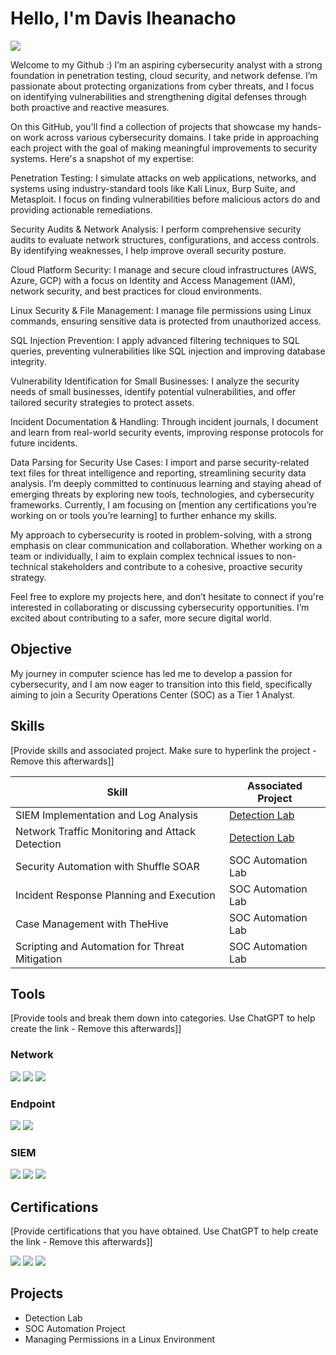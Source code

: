 
# Hello, I'm Davis Iheanacho
<a href="(https://www.linkedin.com/in/davis-iheanacho-32b6b8142/)"><img src="https://img.shields.io/badge/-LinkedIn-0072b1?&style=for-the-badge&logo=linkedin&logoColor=white" /></a>

Welcome to my Github :) I’m an aspiring cybersecurity analyst with a strong foundation in penetration testing, cloud security, and network defense. I’m passionate about protecting organizations from cyber threats, and I focus on identifying vulnerabilities and strengthening digital defenses through both proactive and reactive measures.

On this GitHub, you'll find a collection of projects that showcase my hands-on work across various cybersecurity domains. I take pride in approaching each project with the goal of making meaningful improvements to security systems. Here's a snapshot of my expertise:

Penetration Testing: 
I simulate attacks on web applications, networks, and systems using industry-standard tools like Kali Linux, Burp Suite, and Metasploit. I focus on finding vulnerabilities before malicious actors do and providing actionable remediations.

Security Audits & Network Analysis: I perform comprehensive security audits to evaluate network structures, configurations, and access controls. By identifying weaknesses, I help improve overall security posture.

Cloud Platform Security: I manage and secure cloud infrastructures (AWS, Azure, GCP) with a focus on Identity and Access Management (IAM), network security, and best practices for cloud environments.

Linux Security & File Management: I manage file permissions using Linux commands, ensuring sensitive data is protected from unauthorized access.

SQL Injection Prevention: I apply advanced filtering techniques to SQL queries, preventing vulnerabilities like SQL injection and improving database integrity.

Vulnerability Identification for Small Businesses: I analyze the security needs of small businesses, identify potential vulnerabilities, and offer tailored security strategies to protect assets.

Incident Documentation & Handling: Through incident journals, I document and learn from real-world security events, improving response protocols for future incidents.

Data Parsing for Security Use Cases: I import and parse security-related text files for threat intelligence and reporting, streamlining security data analysis.
I’m deeply committed to continuous learning and staying ahead of emerging threats by exploring new tools, technologies, and cybersecurity frameworks. Currently, I am focusing on [mention any certifications you’re working on or tools you’re learning] to further enhance my skills.

My approach to cybersecurity is rooted in problem-solving, with a strong emphasis on clear communication and collaboration. Whether working on a team or individually, I aim to explain complex technical issues to non-technical stakeholders and contribute to a cohesive, proactive security strategy.

Feel free to explore my projects here, and don’t hesitate to connect if you're interested in collaborating or discussing cybersecurity opportunities. I’m excited about contributing to a safer, more secure digital world.

## Objective

My journey in computer science has led me to develop a passion for cybersecurity, and I am now eager to transition into this field, specifically aiming to join a Security Operations Center (SOC) as a Tier 1 Analyst.

## Skills
[Provide skills and associated project. Make sure to hyperlink the project - Remove this afterwards]]

| Skill                                         | Associated Project         |
|-----------------------------------------------|----------------------------|
| SIEM Implementation and Log Analysis          | <a href="https://google.com">Detection Lab</a>|
| Network Traffic Monitoring and Attack Detection | <a href="https://google.com">Detection Lab</a>|
| Security Automation with Shuffle SOAR         | SOC Automation Lab|
| Incident Response Planning and Execution      | SOC Automation Lab|
| Case Management with TheHive                  | SOC Automation Lab|
| Scripting and Automation for Threat Mitigation | SOC Automation Lab|

## Tools
[Provide tools and break them down into categories. Use ChatGPT to help create the link - Remove this afterwards]]

### Network
<div>
    <img src="https://img.shields.io/badge/-Wireshark-1679A7?&style=for-the-badge&logo=Wireshark&logoColor=white" />
    <img src="https://img.shields.io/badge/-Suricata-EF3B2D?&style=for-the-badge&logo=Suricata&logoColor=white" />
    <img src="https://img.shields.io/badge/-Zeek-777BB4?&style=for-the-badge&logo=Zeek&logoColor=white" />
</div>

### Endpoint
<div>
    <img src="https://img.shields.io/badge/-Microsoft_Defender_for_Endpoint-00A4EF?&style=for-the-badge&logo=Microsoft&logoColor=white" />
    <img src="https://img.shields.io/badge/-Velociraptor-4B275F?&style=for-the-badge&logo=Velociraptor&logoColor=white" />
</div>

### SIEM
<div>
    <img src="https://img.shields.io/badge/-Microsoft_Sentinel-0078D4?&style=for-the-badge&logo=Microsoft&logoColor=white" />
    <img src="https://img.shields.io/badge/-Splunk-000000?&style=for-the-badge&logo=Splunk&logoColor=white" />
    <img src="https://img.shields.io/badge/-Elastic-005571?&style=for-the-badge&logo=Elastic&logoColor=white" />
</div>

## Certifications
[Provide certifications that you have obtained. Use ChatGPT to help create the link - Remove this afterwards]]
<div>
<img src="https://img.shields.io/badge/-Security%2B-FF0000?&style=for-the-badge&logo=CompTIA&logoColor=white" />
<img src="https://img.shields.io/badge/-Network%2B-007ACC?&style=for-the-badge&logo=CompTIA&logoColor=white" />
<img src="https://img.shields.io/badge/-A%2B-4D4D4D?&style=for-the-badge&logo=CompTIA&logoColor=white" />

</div>

## Projects
- Detection Lab
- SOC Automation Project
- Managing Permissions in a Linux Environment

